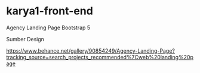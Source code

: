 # karya1-front-end
Agency Landing Page Bootstrap 5

Sumber Design

https://www.behance.net/gallery/90854249/Agency-Landing-Page?tracking_source=search_projects_recommended%7Cweb%20landing%20page
